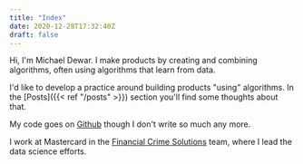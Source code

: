 ```yaml
---
title: "Index"
date: 2020-12-28T17:32:40Z
draft: false
---
```


Hi, I'm Michael Dewar. I make products by creating and combining algorithms, often using algorithms that learn from data.

I'd like to develop a practice around building products "using" algorithms. In the [Posts]({{< ref "/posts" >}}) section you'll find some thoughts about that.

My code goes on [Github](https://github.com/mikedewar) though I don't write so much any more.

I work at Mastercard in the [Financial Crime Solutions](https://www.vocalink.com/services/financial-crime-solutions/) team, where I lead the data science efforts.
